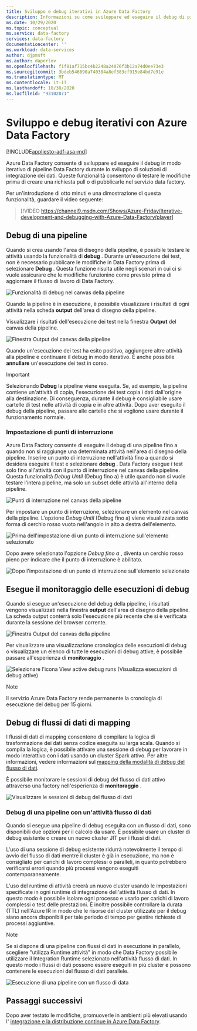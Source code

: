 ```yaml
---
title: Sviluppo e debug iterativi in Azure Data Factory
description: Informazioni su come sviluppare ed eseguire il debug di pipeline di Data Factory in modo iterativo nell'UX di ADF
ms.date: 10/29/2020
ms.topic: conceptual
ms.service: data-factory
services: data-factory
documentationcenter: ''
ms.workload: data-services
author: djpmsft
ms.author: daperlov
ms.openlocfilehash: f1f81af715bc4b2248a24076f3b12a74d0ee73e3
ms.sourcegitcommit: 3bdeb546890a740384a8ef383cf915e84bd7e91e
ms.translationtype: MT
ms.contentlocale: it-IT
ms.lasthandoff: 10/30/2020
ms.locfileid: "93102071"
---
```

# <a name="iterative-development-and-debugging-with-azure-data-factory"></a>Sviluppo e debug iterativi con Azure Data Factory
[!INCLUDE[appliesto-adf-asa-md](includes/appliesto-adf-asa-md.md)]

Azure Data Factory consente di sviluppare ed eseguire il debug in modo iterativo di pipeline Data Factory durante lo sviluppo di soluzioni di integrazione dei dati. Queste funzionalità consentono di testare le modifiche prima di creare una richiesta pull o di pubblicarle nel servizio data factory. 

Per un'introduzione di otto minuti e una dimostrazione di questa funzionalità, guardare il video seguente:

> [!VIDEO https://channel9.msdn.com/Shows/Azure-Friday/Iterative-development-and-debugging-with-Azure-Data-Factory/player]

## <a name="debugging-a-pipeline"></a>Debug di una pipeline

Quando si crea usando l'area di disegno della pipeline, è possibile testare le attività usando la funzionalità di **debug** . Durante un'esecuzione dei test, non è necessario pubblicare le modifiche in Data Factory prima di selezionare **Debug** . Questa funzione risulta utile negli scenari in cui ci si vuole assicurare che le modifiche funzionino come previsto prima di aggiornare il flusso di lavoro di Data Factory.

![Funzionalità di debug nel canvas della pipeline](media/iterative-development-debugging/iterative-development-1.png)

Quando la pipeline è in esecuzione, è possibile visualizzare i risultati di ogni attività nella scheda **output** dell'area di disegno della pipeline.

Visualizzare i risultati dell'esecuzione dei test nella finestra **Output** del canvas della pipeline.

![Finestra Output del canvas della pipeline](media/iterative-development-debugging/iterative-development-2.png)

Quando un'esecuzione dei test ha esito positivo, aggiungere altre attività alla pipeline e continuare il debug in modo iterativo. È anche possibile **annullare** un'esecuzione dei test in corso.

> [!IMPORTANT]
> Selezionando **Debug** la pipeline viene eseguita. Se, ad esempio, la pipeline contiene un'attività di copia, l'esecuzione dei test copia i dati dall'origine alla destinazione. Di conseguenza, durante il debug è consigliabile usare cartelle di test nelle attività di copia e in altre attività. Dopo aver eseguito il debug della pipeline, passare alle cartelle che si vogliono usare durante il funzionamento normale.

### <a name="setting-breakpoints"></a>Impostazione di punti di interruzione

Azure Data Factory consente di eseguire il debug di una pipeline fino a quando non si raggiunge una determinata attività nell'area di disegno della pipeline. Inserire un punto di interruzione nell'attività fino a quando si desidera eseguire il test e selezionare **debug** . Data Factory esegue i test solo fino all'attività con il punto di interruzione nel canvas della pipeline. Questa funzionalità *Debug Until* (Debug fino a) è utile quando non si vuole testare l'intera pipeline, ma solo un subset delle attività all'interno della pipeline.

![Punti di interruzione nel canvas della pipeline](media/iterative-development-debugging/iterative-development-3.png)

Per impostare un punto di interruzione, selezionare un elemento nel canvas della pipeline. L'opzione *Debug Until* (Debug fino a) viene visualizzata sotto forma di cerchio rosso vuoto nell'angolo in alto a destra dell'elemento.

![Prima dell'impostazione di un punto di interruzione sull'elemento selezionato](media/iterative-development-debugging/iterative-development-4.png)

Dopo avere selezionato l'opzione *Debug fino a* , diventa un cerchio rosso pieno per indicare che il punto di interruzione è abilitato.

![Dopo l'impostazione di un punto di interruzione sull'elemento selezionato](media/iterative-development-debugging/iterative-development-5.png)

## <a name="monitoring-debug-runs"></a>Esegue il monitoraggio delle esecuzioni di debug

Quando si esegue un'esecuzione del debug della pipeline, i risultati vengono visualizzati nella finestra **output** dell'area di disegno della pipeline. La scheda output conterrà solo l'esecuzione più recente che si è verificata durante la sessione del browser corrente. 

![Finestra Output del canvas della pipeline](media/iterative-development-debugging/iterative-development-2.png)

Per visualizzare una visualizzazione cronologica delle esecuzioni di debug o visualizzare un elenco di tutte le esecuzioni di debug attive, è possibile passare all'esperienza di **monitoraggio** . 

![Selezionare l'icona View active debug runs (Visualizza esecuzioni di debug attive)](media/iterative-development-debugging/view-debug-runs.png)

> [!NOTE]
> Il servizio Azure Data Factory rende permanente la cronologia di esecuzione del debug per 15 giorni. 

## <a name="debugging-mapping-data-flows"></a>Debug di flussi di dati di mapping

I flussi di dati di mapping consentono di compilare la logica di trasformazione dei dati senza codice eseguita su larga scala. Quando si compila la logica, è possibile attivare una sessione di debug per lavorare in modo interattivo con i dati usando un cluster Spark attivo. Per altre informazioni, vedere informazioni sul [mapping della modalità di debug del flusso di dati](concepts-data-flow-debug-mode.md).

È possibile monitorare le sessioni di debug del flusso di dati attivo attraverso una factory nell'esperienza di **monitoraggio** .

![Visualizzare le sessioni di debug del flusso di dati](media/iterative-development-debugging/view-dataflow-debug-sessions.png)
 
### <a name="debugging-a-pipeline-with-a-data-flow-activity"></a>Debug di una pipeline con un'attività flusso di dati

Quando si esegue una pipeline di debug eseguita con un flusso di dati, sono disponibili due opzioni per il calcolo da usare. È possibile usare un cluster di debug esistente o creare un nuovo cluster JIT per i flussi di dati.

L'uso di una sessione di debug esistente ridurrà notevolmente il tempo di avvio del flusso di dati mentre il cluster è già in esecuzione, ma non è consigliato per carichi di lavoro complessi o paralleli, in quanto potrebbero verificarsi errori quando più processi vengono eseguiti contemporaneamente.

L'uso del runtime di attività creerà un nuovo cluster usando le impostazioni specificate in ogni runtime di integrazione dell'attività flusso di dati. In questo modo è possibile isolare ogni processo e usarlo per carichi di lavoro complessi o test delle prestazioni. È inoltre possibile controllare la durata (TTL) nell'Azure IR in modo che le risorse del cluster utilizzate per il debug siano ancora disponibili per tale periodo di tempo per gestire richieste di processi aggiuntive.

> [!NOTE]
> Se si dispone di una pipeline con flussi di dati in esecuzione in parallelo, scegliere "utilizza Runtime attività" in modo che Data Factory possibile utilizzare il Integration Runtime selezionato nell'attività flusso di dati. In questo modo i flussi di dati possono essere eseguiti in più cluster e possono contenere le esecuzioni del flusso di dati parallele.

![Esecuzione di una pipeline con un flusso di data](media/iterative-development-debugging/iterative-development-dataflow.png)

## <a name="next-steps"></a>Passaggi successivi

Dopo aver testato le modifiche, promuoverle in ambienti più elevati usando l' [integrazione e la distribuzione continue in Azure Data Factory](continuous-integration-deployment.md).
